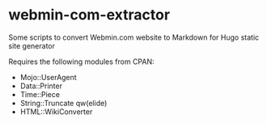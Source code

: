 # webmin-com-extractor
Some scripts to convert Webmin.com website to Markdown for Hugo static site generator

Requires the following modules from CPAN:

  - Mojo::UserAgent
  - Data::Printer
  - Time::Piece
  - String::Truncate qw(elide)
  - HTML::WikiConverter
